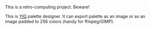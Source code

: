 This is a retro-computing project. Beware!

This is [YIQ](https://en.wikipedia.org/wiki/YIQ) palette designer. It can export palette as an image or as an image padded to 256 colors (handy for ffmpeg/GIMP).

